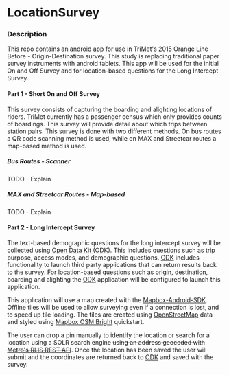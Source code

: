 LocationSurvey
==============

### Description

This repo contains an android app for use in TriMet's 2015 Orange Line Before - Origin-Destination survey. This study is replacing traditional paper survey instruments with android tablets. This app will be used for the initial On and Off Survey and for location-based questions for the Long Intercept Survey.


#### Part 1 - Short On and Off Survey

This survey consists of capturing the boarding and alighting locations of riders. TriMet currently has a passenger census which only provides counts of boardings. This survey will provide detail about which trips between station pairs. This survey is done with two different methods. On bus routes a QR code scanning method is used, while on MAX and Streetcar routes a map-based method is used.

##### Bus Routes - Scanner

TODO - Explain

##### MAX and Streetcar Routes - Map-based

TODO - Explain

#### Part 2 - Long Intercept Survey

The text-based demographic questions for the long intercept survey will be collected using [Open Data Kit (ODK)](www.opendatakit.org). This includes questions such as trip purpose, access modes, and demographic questions. [ODK](www.opendatakit.org) includes functionality to launch third party applications that can return results back to the survey. For location-based questions such as origin, destination, boarding and alighting the [ODK](www.opendatakit.org) application will be configured to launch this application.


This application will use a map created with the [Mapbox-Android-SDK](https://github.com/mapbox/mapbox-android-sdk). Offline tiles will be used to allow surveying even if a connection is lost, and to speed up tile loading. The tiles are created using [OpenStreetMap](http://www.openstreetmap.org/) data and styled using [Mapbox OSM Bright](https://github.com/mapbox/osm-bright) quickstart.

The user can drop a pin manually to identify the location or search for a location using a SOLR search engine ~~using an address geocoded with [Metro's RLIS REST API](http://gis.oregonmetro.gov/rlisapi/default.htm)~~. Once the location has been saved the user will submit and the coordinates are returned back to [ODK](www.opendatakit.org) and saved with the survey.



